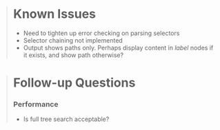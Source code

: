 > # Known Issues  
> - Need to tighten up error checking on parsing selectors
> - Selector chaining not implemented
> - Output shows paths only.  Perhaps display content in *label* nodes if it exists, and show path otherwise? 

> # Follow-up Questions  
> ### Performance
> - Is full tree search acceptable?
